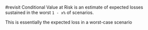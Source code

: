 #revisit
Conditional Value at Risk is an estimate of expected losses sustained in the worst `1 - x%` of scenarios.

This is essentially the expected loss in a worst-case scenario
